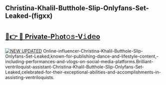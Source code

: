 ## Christina-Khalil-Butthole-Slip-Onlyfans-Set-Leaked-(figxx)


# <h2><a href="https://mediaupload.pro?-19M">🔗👉 🔴 Private-P𝚑ot𝚘𝚜-V𝚒d𝚎o</a></h2>

[![NEW UPDATED](https://i.imgur.com/0qMVB7G.gif)](https://mediaupload.pro?-19M)
Online-influencer-Christina-Khalil-Butthole-Slip-Onlyfans-Set-Leaked,known-for-publishing-dance-and-lifestyle-content,-including-performances-and-vlogs-on-social-media-platforms.Brilliant-ventriloquist-assistant-Christina-Khalil-Butthole-Slip-Onlyfans-Set-Leaked,celebrated-for-their-exceptional-abilities-and-accomplishments-in-assisting-ventriloquists.  